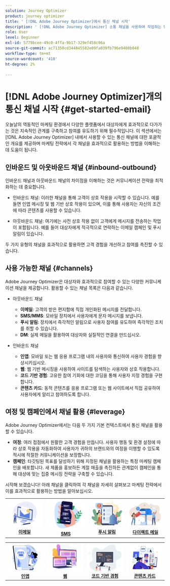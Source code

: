 ```yaml
---
solution: Journey Optimizer
product: journey optimizer
title: ' [!DNL Adobe Journey Optimizer]에서 통신 채널 시작'
description: ' [!DNL Adobe Journey Optimizer] 소통 채널을 사용하여 작업하는 방법을 알아봅니다.'
role: User
level: Beginner
exl-id: 5779bcee-49c0-4ffa-9b17-329ef458c96a
source-git-commit: ac71350cd344845582e09fa039fb796e9408b048
workflow-type: tm+mt
source-wordcount: '410'
ht-degree: 2%

---
```


# [!DNL Adobe Journey Optimizer]개의 통신 채널 시작 {#get-started-email}

오늘날의 역동적인 마케팅 환경에서 다양한 플랫폼에서 대상자에게 효과적으로 다가가는 것은 지속적인 관계를 구축하고 참여를 유도하기 위해 필수적입니다. 이 섹션에서는 [!DNL Adobe Journey Optimizer] 내에서 사용할 수 있는 통신 채널에 대한 포괄적인 개요를 제공하며 마케팅 전략에서 각 채널을 효과적으로 활용하는 방법을 이해하는 데 도움이 됩니다.

## 인바운드 및 아웃바운드 채널 {#inbound-outbound}

인바운드 채널과 아웃바운드 채널의 차이점을 이해하는 것은 커뮤니케이션 전략을 최적화하는 데 중요합니다.

* 인바운드 채널: 이러한 채널을 통해 고객이 상호 작용을 시작할 수 있습니다. 예를 들면 인앱 메시징 및 웹 기반 상호 작용이 있으며, 이를 통해 사용자는 자신의 조건에 따라 콘텐츠를 사용할 수 있습니다.

* 아웃바운드 채널: 여기에는 사전 상호 작용 없이 고객에게 메시지를 전송하는 작업이 포함됩니다. 예를 들어 대상자에게 적극적으로 연락하는 이메일 캠페인 및 푸시 알림이 있습니다.

두 가지 유형의 채널을 효과적으로 활용하면 고객 경험을 개선하고 참여를 촉진할 수 있습니다.

## 사용 가능한 채널 {#channels}

Adobe Journey Optimizer은 대상자와 효과적으로 참여할 수 있는 다양한 커뮤니케이션 채널을 제공합니다. 활용할 수 있는 채널 목록은 다음과 같습니다.

* 아웃바운드 채널

   * **이메일**: 고객의 받은 편지함에 직접 개인화된 메시지를 전달합니다.
   * **SMS/MMS**: 모바일 장치에서 사용자에게 문자 메시지를 보냅니다.
   * **푸시 알림**: 장치에서 즉각적인 알림으로 사용자 참여를 유도하여 즉각적인 조치를 취할 수 있습니다.
   * **DM**: 실제 메일을 활용하여 대상자와 실질적인 연결을 만드십시오.

* 인바운드 채널

   * **인앱**: 모바일 또는 웹 응용 프로그램 내의 사용자와 통신하여 사용자 경험을 향상시키십시오.
   * **웹**: 웹 기반 메시징을 사용하여 사이트를 탐색하는 사용자와 상호 작용합니다.
   * **코드 기반 경험**: 고유한 참여 기회에 대한 코딩을 통해 사용자 지정 경험을 구현합니다.
   * **콘텐츠 카드**: 동적 콘텐츠를 응용 프로그램 또는 웹 사이트에서 직접 공유하여 사용자에게 알리고 참여하도록 합니다.

## 여정 및 캠페인에서 채널 활용 {#leverage}

Adobe Journey Optimizer에서는 다음 두 가지 기본 컨텍스트에서 통신 채널을 활용할 수 있습니다.

* **여정**: 여러 접점에서 원활한 고객 경험을 만듭니다. 사용자 행동 및 환경 설정에 따라 상호 작용을 자동화하여 사용자가 귀하의 브랜드와의 여정을 이행할 수 있도록 적시에 적절한 커뮤니케이션을 보장합니다.
* **캠페인**: 타깃팅된 목표를 달성하기 위해 지정된 채널을 활용하는 특정 마케팅 캠페인을 배포합니다. 새 제품을 홍보하든 계절 매출을 촉진하든 관계없이 캠페인을 통해 대상에 맞는 집중 메시징 전략을 구축할 수 있습니다.

시작해 보겠습니다! 아래 채널을 클릭하여 각 채널을 자세히 살펴보고 마케팅 전략에서 이를 효과적으로 활용하는 방법을 알아보십시오.

<table style="table-layout:fixed"><tr style="border: 0;">
<td><a href="../email/get-started-email.md"><img alt="이메일" src="assets/do-not-localize/email.png"></a>
<div align="center"><a href="../email/get-started-email.md"><strong>이메일</strong></a></div></td>
<td><a href="../sms/get-started-sms.md"><img alt="sms" src="assets/do-not-localize/sms.png"></a>
<div align="center"><a href="../sms/get-started-sms.md"><strong>SMS</strong></a></div></td>
<td><a href="../push/get-started-push.md"><img alt="푸시" src="assets/do-not-localize/push.png"></a>
<div align="center"><a href="../push/get-started-push.md"><strong>푸시 알림</strong></a></div></td>
<td><a href="../direct-mail/get-started-direct-mail.md"><img alt="다이렉트 메일" src="assets/do-not-localize/direct-mail.jpg"></a>
<div align="center"><a href="../direct-mail/get-started-direct-mail.md"><strong>다이렉트 메일</strong></a></div></td>
</tr></table>

<table style="table-layout:fixed"><tr style="border: 0;">
<td><a href="../in-app/get-started-in-app.md"><img alt="인앱" src="assets/do-not-localize/inapp.jpg"></a>
<div align="center"><a href="../in-app/get-started-in-app.md"><strong>인앱</strong></a></div></td>
<td><a href="../web/get-started-web.md"><img alt="웹" src="assets/do-not-localize/web.jpg"></a>
<div align="center"><a href="../web/get-started-web.md"><strong>웹</strong></a></div></td>
<td><a href="../code-based/get-started-code-based.md"><img alt="코드 기반 경험" src="assets/do-not-localize/code.png"></a>
<div align="center"><a href="../code-based/get-started-code-based.md"><strong>코드 기반 경험</strong></a></div></td>
<td><a href="../content-card/get-started-content-card.md"><img alt="콘텐츠 카드" src="assets/do-not-localize/cards.png"></a>
<div align="center"><a href="../content-card/get-started-content-card.md"><strong>콘텐츠 카드</strong></a></div></td>
</tr></table>
